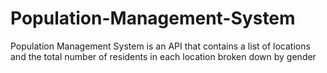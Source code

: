 # Population-Management-System
Population Management System is an API that contains a list of locations and the total number of residents in each location broken down by gender
